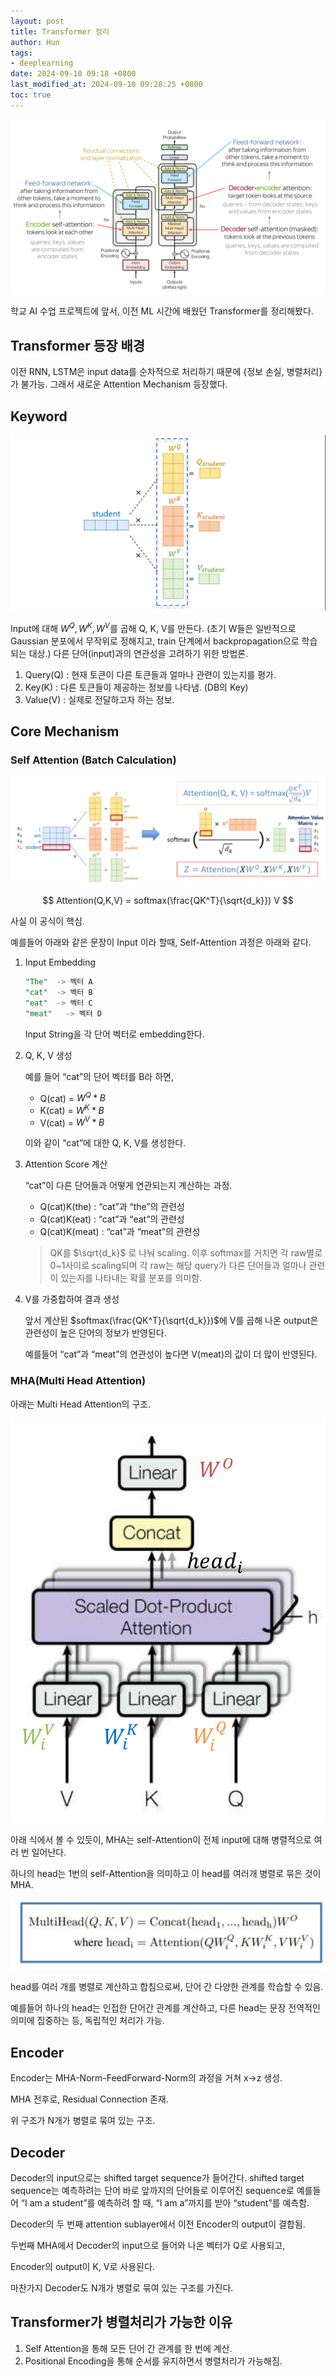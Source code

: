 ```yaml
---
layout: post
title: Transformer 정리
author: Hun
tags:
- deeplearning
date: 2024-09-10 09:18 +0800
last_modified_at: 2024-09-10 09:28:25 +0800
toc: true
---
```


<img src="/Transformer_architecture.png">

학교 AI 수업 프로젝트에 앞서, 이전 ML 시간에 배웠던 Transformer를 정리해봤다.

## Transformer 등장 배경

이전 RNN, LSTM은 input data를 순차적으로 처리하기 때문에 {정보 손실, 병렬처리}가 불가능. 그래서 새로운 Attention Mechanism 등장했다. 

## Keyword

<img src="/Transformer_qkv.png">

Input에 대해 $W^Q, W^K, W^V$를 곱해 Q, K, V를 만든다. (초기 W들은 일반적으로 Gaussian 분포에서 무작위로 정해지고, train 단계에서 backpropagation으로 학습되는 대상.) 다른 단어(input)과의 연관성을 고려하기 위한 방법론.

 

1. Query(Q) : 현재 토큰이 다른 토큰들과 얼마나 관련이 있는지를 평가.
2. Key(K) : 다른 토큰들이 제공하는 정보를 나타냄. (DB의 Key)
3. Value(V) : 실제로 전달하고자 하는 정보.

## Core Mechanism

### Self Attention (Batch Calculation)

<img src="/Transformer_qkv_2.png">

$$
Attention(Q,K,V) = softmax(\frac{QK^T}{\sqrt{d_k}}) V
$$

사실 이 공식이 핵심.

예를들어 아래와 같은 문장이 Input 이라 할때, Self-Attention 과정은 아래와 같다.

1. Input Embedding
    
    ```sql
    "The"  -> 벡터 A
    "cat"  -> 벡터 B
    "eat"  -> 벡터 C
    "meat"   -> 벡터 D
    ```
    
    Input String을 각 단어 벡터로 embedding한다.
    
2. Q, K, V 생성
    
    예를 들어 “cat”의 단어 벡터를 B라 하면,
    
    - Q(cat) = $W^Q * B$
    - K(cat) = $W^K * B$
    - V(cat) = $W^V * B$
    
    이와 같이 “cat”에 대한 Q, K, V를 생성한다.
    
3. Attention Score 계산
    
    “cat”이 다른 단어들과 어떻게 연관되는지 계산하는 과정.
    
    - Q(cat)K(the) : “cat”과 “the”의 관련성
    - Q(cat)K(eat) : “cat”과 “eat”의 관련성
    - Q(cat)K(meat) : “cat”과 “meat”의 관련성
    
    > QK를 $\sqrt{d_k}$ 로 나눠 scaling. 이후 softmax를 거치면 각 raw별로 0~1사이로 scaling되며 각 raw는 해당 query가 다른 단어들과 얼마나 관련이 있는지를 나타내는 확률 분포를 의미함.
    > 
4. V를 가중합하여 결과 생성
    
    앞서 계산된 $softmax(\frac{QK^T}{\sqrt{d_k}})$에 V를 곱해 나온 output은 관련성이 높은 단어의 정보가 반영된다. 
    
    예를들어 “cat”과 “meat”의 연관성이 높다면 V(meat)의 값이 더 많이 반영된다.
    

### MHA(Multi Head Attention)

아래는 Multi Head Attention의 구조.

<img src="/Transformer_mha.png">

아래 식에서 볼 수 있듯이, MHA는 self-Attention이 전체 input에 대해 병렬적으로 여러 번 일어난다. 

하나의 head는 1번의 self-Attention을 의미하고 이 head를 여러개 병렬로 묶은 것이 MHA.

<img src="/Transformer_mha_2.png">

head를 여러 개를 병렬로 계산하고 합침으로써, 단어 간 다양한 관계를 학습할 수 있음.

예를들어 하나의 head는 인접한 단어간 관계를 계산하고, 다른 head는 문장 전역적인 의미에 집중하는 등, 독립적인 처리가 가능.

## Encoder

Encoder는 MHA-Norm-FeedForward-Norm의 과정을 거쳐 x→z 생성.

MHA 전후로, Residual Connection 존재.

위 구조가 N개가 병렬로 묶여 있는 구조.

## Decoder

Decoder의 input으로는 shifted target sequence가 들어간다. shifted target sequence는 예측하려는 단어 바로 앞까지의 단어들로 이루어진 sequence로 예를들어 “I am a student”를 예측하려 할 때, “I am a”까지를 받아 “student”를 예측함.

Decoder의 두 번째 attention sublayer에서 이전 Encoder의 output이 결합됨.

두번째 MHA에서 Decoder의 input으로 들어와 나온 벡터가 Q로 사용되고,

Encoder의 output이 K, V로 사용된다.

마찬가지 Decoder도 N개가 병렬로 묶여 있는 구조를 가진다.

## Transformer가 병렬처리가 가능한 이유

1. Self Attention을 통해 모든 단어 간 관계를 한 번에 계산.
2. Positional Encoding을 통해 순서를 유지하면서 병렬처리가 가능해짐.